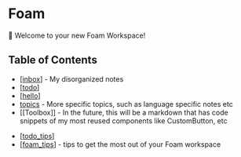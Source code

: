 # Foam

👋 Welcome to your new Foam Workspace!

## Table of Contents

- [[inbox]] - My disorganized notes
- [[todo]]
- [[hello]]
- [topics](topics) - More specific topics, such as language specific notes etc
- [[Toolbox]] - In the future, this will be a markdown that has code snippets of my most reused components like CustomButton, etc

* [[todo_tips]]
* [[foam_tips]] - tips to get the most out of your Foam workspace

[//begin]: # "Autogenerated link references for markdown compatibility"
[inbox]: inbox "Inbox"
[foam-tips]: foam-tips "Foam tips"
[todo]: todo "Todo"
[todo-tips]: todo-tips "Todo Tips"
[todo_tips]: todo_tips "Todo Tips"
[foam_-_tips]: foam_-_tips "Foam Tips"
[foam_tips]: foam_tips "Foam Tips"
[hello]: hello "hello"
[//end]: # "Autogenerated link references"
